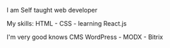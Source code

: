 I am Self taught web developer

My skills: HTML - CSS - learning React.js

I'm very good knows CMS WordPress - MODX - Bitrix
